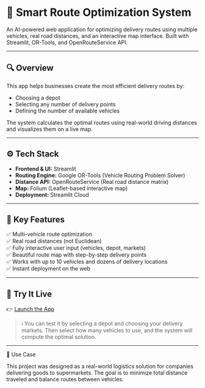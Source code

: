 # 🚚 Smart Route Optimization System

An AI-powered web application for optimizing delivery routes using multiple vehicles, real road distances, and an interactive map interface. Built with Streamlit, OR-Tools, and OpenRouteService API.

---

## 🔍 Overview

This app helps businesses create the most efficient delivery routes by:
- Choosing a depot
- Selecting any number of delivery points
- Defining the number of available vehicles

The system calculates the optimal routes using real-world driving distances and visualizes them on a live map.

---

## ⚙️ Tech Stack

- **Frontend & UI:** Streamlit
- **Routing Engine:** Google OR-Tools (Vehicle Routing Problem Solver)
- **Distance API:** OpenRouteService (Real road distance matrix)
- **Map:** Folium (Leaflet-based interactive map)
- **Deployment:** Streamlit Cloud

---

## 🎯 Key Features

✅ Multi-vehicle route optimization  
✅ Real road distances (not Euclidean)  
✅ Fully interactive user input (vehicles, depot, markets)  
✅ Beautiful route map with step-by-step delivery points  
✅ Works with up to 10 vehicles and dozens of delivery locations  
✅ Instant deployment on the web  

---

## 🚀 Try It Live

👉 [Launch the App](https://route-optimizer-1.streamlit.app/)

> ℹ️ You can test it by selecting a depot and choosing your delivery markets. Then select how many vehicles to use, and the system will compute the optimal solution.


---



🧠 Use Case

This project was designed as a real-world logistics solution for companies delivering goods to supermarkets. The goal is to minimize total distance traveled and balance routes between vehicles.

